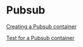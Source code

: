 # Pubsub

<!--codeinclude-->
[Creating a Pubsub container](../../examples/pubsub/pubsub.go)
<!--/codeinclude-->

<!--codeinclude-->
[Test for a Pubsub container](../../examples/pubsub/pubsub_test.go)
<!--/codeinclude-->
